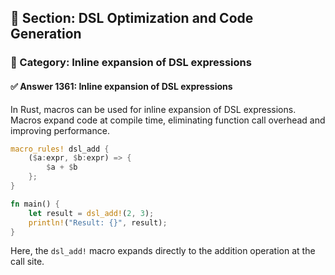 ## 📘 Section: DSL Optimization and Code Generation  
### 🔹 Category: Inline expansion of DSL expressions  
#### ✅ Answer 1361: Inline expansion of DSL expressions

In Rust, macros can be used for inline expansion of DSL expressions. Macros expand code at compile time, eliminating function call overhead and improving performance.

```rust
macro_rules! dsl_add {
    ($a:expr, $b:expr) => {
        $a + $b
    };
}

fn main() {
    let result = dsl_add!(2, 3);
    println!("Result: {}", result);
}
```
Here, the `dsl_add!` macro expands directly to the addition operation at the call site.
